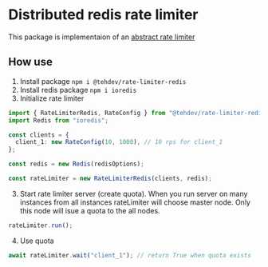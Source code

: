 # Distributed redis rate limiter

This package is implementaion of an [abstract rate limiter](https://www.npmjs.com/package/@tehdev/rate-limiter)

## How use

1. Install package `npm i @tehdev/rate-limiter-redis`
2. Install redis package `npm i ioredis`
3. Initialize rate limiter

```typescript
import { RateLimiterRedis, RateConfig } from "@tehdev/rate-limiter-redis";
import Redis from "ioredis";

const clients = {
  client_1: new RateConfig(10, 1000), // 10 rps for client_1
};

const redis = new Redis(redisOptions);

const rateLimiter = new RateLimiterRedis(clients, redis);
```

3. Start rate limiter server (create quota). When you run server on many instances from all instances rateLimiter will choose master node. Only this node will isue a quota to the all nodes.

```typescript
rateLimiter.run();
```

4. Use quota

```typescript
await rateLimiter.wait("client_1"); // return True when quota exists
```
